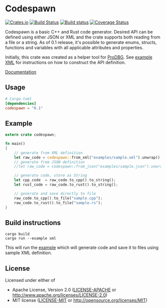 Codespawn
=========

[![Crates.io](https://img.shields.io/crates/v/codespawn.svg)](https://crates.io/crates/codespawn)
[![Build Status](https://travis-ci.org/kondrak/codespawn.svg)](https://travis-ci.org/kondrak/codespawn)
[![Build status](https://ci.appveyor.com/api/projects/status/3pw4g0n398qpud79?svg=true)](https://ci.appveyor.com/project/kondrak/codespawn)
[![Coverage Status](https://coveralls.io/repos/github/kondrak/codespawn/badge.svg?branch=master)](https://coveralls.io/github/kondrak/codespawn?branch=master)

Codespawn is a basic C++ and Rust code generator. Desired API can be defined using either JSON or XML and the crate supports both reading from a file or a string. As of 0.1 release, it's possible to generate enums, structs, functions and variables with all applicable attributes and properties.

Initially, this crate was created as a helper tool for [ProDBG](https://github.com/emoon/ProDBG). See [example XML](https://github.com/kondrak/codespawn/blob/master/examples/sample.xml) for instructions on how to construct the API definition.

[Documentation](https://kondrak.github.io/codespawn/codespawn/index.html)

Usage
-----
```toml
# Cargo.toml
[dependencies]
codespawn = "0.1"
```

Example
-------
```rust
extern crate codespawn;

fn main()
{
    // generate from XML definition
    let raw_code = codespawn::from_xml("examples/sample.xml").unwrap();
    // generate from JSON definition
    //let raw_code = codespawn::from_json("examples/sample.json").unwrap();

    // generate code, store as String
    let cpp_code  = raw_code.to_cpp().to_string();
    let rust_code = raw_code.to_rust().to_string();

    // generate and save directly to file
    raw_code.to_cpp().to_file("sample.cpp");
    raw_code.to_rust().to_file("sample.rs");
}
```

Build instructions
------------------

```
cargo build
cargo run --example xml
```

This will run the [example](https://github.com/kondrak/codespawn/blob/master/examples/xml.rs) which will generate code and save it to files using sample XML definition.

## License

Licensed under either of

 * Apache License, Version 2.0 ([LICENSE-APACHE](LICENSE-APACHE) or http://www.apache.org/licenses/LICENSE-2.0)
 * MIT license ([LICENSE-MIT](LICENSE-MIT) or http://opensource.org/licenses/MIT)

